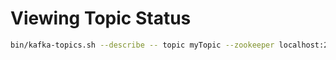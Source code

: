 # Viewing Topic Status

```bash
bin/kafka-topics.sh --describe -- topic myTopic --zookeeper localhost:2181
```
